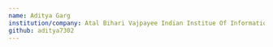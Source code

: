 ```yaml
---
name: Aditya Garg
institution/company: Atal Bihari Vajpayee Indian Institue Of Information Technology and Management
github: aditya7302
---
```

